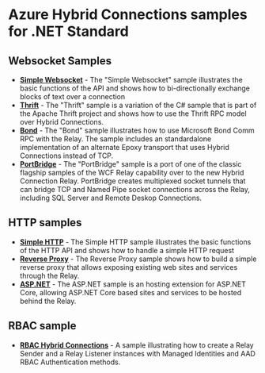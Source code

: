 # Azure Hybrid Connections samples for .NET Standard

## Websocket Samples

- [**Simple Websocket**](./simple-websocket/README.md) - The "Simple Websocket" sample illustrates the basic functions of the API and shows how to bi-directionally exchange blocks of text over a connection
- [**Thrift**](./thrift/README.md) - The "Thrift" sample is a variation of the C# sample that is 
part of the Apache Thrift project and shows how to use the Thrift RPC model
over Hybrid Connections.
- [**Bond**](./bond/README.md) - The "Bond" sample illustrates how to use Microsoft Bond 
Comm RPC with the Relay. The sample includes an standardalone implementation of 
an alternate Epoxy transport that uses Hybrid Connections instead of TCP.
- [**PortBridge**](./portbridge/README.md) - The "PortBridge" sample is a port of one of the 
classic flagship samples of the WCF Relay capability over to the new Hybrid Connection 
Relay. PortBridge creates multiplexed socket tunnels that can bridge TCP and Named Pipe 
socket connections across the Relay, including SQL Server and Remote Deskop Connections.

## HTTP samples

- [**Simple HTTP**](./simple-http/README.md) - The Simple HTTP sample illustrates the basic 
functions of the HTTP API and shows how to handle a simple HTTP request
- [**Reverse Proxy**](./hcreverseproxy/README.md) - The Reverse Proxy sample shows how to 
build a simple reverse proxy that allows exposing existing web sites and services through
the Relay.
- [**ASP.NET**](./aspnet/README.md) - The ASP.NET sample is an hosting extension for 
ASP.NET Core, allowing ASP.NET Core based sites and services to be hosted behind the Relay.

## RBAC sample

- [**RBAC Hybrid Connections**](./rolebasedaccesscontrol/README.md) - A sample illustrating how to create a Relay Sender and a Relay Listener instances with Managed Identities and AAD RBAC Authentication methods.
